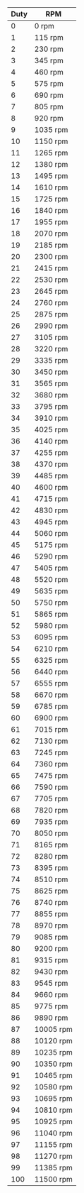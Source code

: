 | Duty |       RPM |
|------|-----------|
|    0 |     0 rpm |
|    1 |   115 rpm |
|    2 |   230 rpm |
|    3 |   345 rpm |
|    4 |   460 rpm |
|    5 |   575 rpm |
|    6 |   690 rpm |
|    7 |   805 rpm |
|    8 |   920 rpm |
|    9 |  1035 rpm |
|   10 |  1150 rpm |
|   11 |  1265 rpm |
|   12 |  1380 rpm |
|   13 |  1495 rpm |
|   14 |  1610 rpm |
|   15 |  1725 rpm |
|   16 |  1840 rpm |
|   17 |  1955 rpm |
|   18 |  2070 rpm |
|   19 |  2185 rpm |
|   20 |  2300 rpm |
|   21 |  2415 rpm |
|   22 |  2530 rpm |
|   23 |  2645 rpm |
|   24 |  2760 rpm |
|   25 |  2875 rpm |
|   26 |  2990 rpm |
|   27 |  3105 rpm |
|   28 |  3220 rpm |
|   29 |  3335 rpm |
|   30 |  3450 rpm |
|   31 |  3565 rpm |
|   32 |  3680 rpm |
|   33 |  3795 rpm |
|   34 |  3910 rpm |
|   35 |  4025 rpm |
|   36 |  4140 rpm |
|   37 |  4255 rpm |
|   38 |  4370 rpm |
|   39 |  4485 rpm |
|   40 |  4600 rpm |
|   41 |  4715 rpm |
|   42 |  4830 rpm |
|   43 |  4945 rpm |
|   44 |  5060 rpm |
|   45 |  5175 rpm |
|   46 |  5290 rpm |
|   47 |  5405 rpm |
|   48 |  5520 rpm |
|   49 |  5635 rpm |
|   50 |  5750 rpm |
|   51 |  5865 rpm |
|   52 |  5980 rpm |
|   53 |  6095 rpm |
|   54 |  6210 rpm |
|   55 |  6325 rpm |
|   56 |  6440 rpm |
|   57 |  6555 rpm |
|   58 |  6670 rpm |
|   59 |  6785 rpm |
|   60 |  6900 rpm |
|   61 |  7015 rpm |
|   62 |  7130 rpm |
|   63 |  7245 rpm |
|   64 |  7360 rpm |
|   65 |  7475 rpm |
|   66 |  7590 rpm |
|   67 |  7705 rpm |
|   68 |  7820 rpm |
|   69 |  7935 rpm |
|   70 |  8050 rpm |
|   71 |  8165 rpm |
|   72 |  8280 rpm |
|   73 |  8395 rpm |
|   74 |  8510 rpm |
|   75 |  8625 rpm |
|   76 |  8740 rpm |
|   77 |  8855 rpm |
|   78 |  8970 rpm |
|   79 |  9085 rpm |
|   80 |  9200 rpm |
|   81 |  9315 rpm |
|   82 |  9430 rpm |
|   83 |  9545 rpm |
|   84 |  9660 rpm |
|   85 |  9775 rpm |
|   86 |  9890 rpm |
|   87 | 10005 rpm |
|   88 | 10120 rpm |
|   89 | 10235 rpm |
|   90 | 10350 rpm |
|   91 | 10465 rpm |
|   92 | 10580 rpm |
|   93 | 10695 rpm |
|   94 | 10810 rpm |
|   95 | 10925 rpm |
|   96 | 11040 rpm |
|   97 | 11155 rpm |
|   98 | 11270 rpm |
|   99 | 11385 rpm |
|  100 | 11500 rpm |
